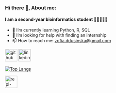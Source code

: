 ### Hi there 👋, About me: 
#### I am a second-year bioinformatics student   👩🏼‍💻🧬🦠

- 🌱 I’m currently learning Python, R, SQL 
- 💫 I’m looking for help with finding an internship 
- 📫 How to reach me: zofia.ddusinska@gmail.com 


[<img src='https://cdn.jsdelivr.net/npm/simple-icons@3.0.1/icons/github.svg' alt='github' height='40'>](https://github.com/zosiadd)  [<img src='https://cdn.jsdelivr.net/npm/simple-icons@3.0.1/icons/linkedin.svg' alt='linkedin' height='40'>](https://www.linkedin.com/in/zofia-dusińska-23502327b/)  

[![Top Langs](https://github-readme-stats.vercel.app/api/top-langs/?username=zosiadd)](https://github.com/anuraghazra/github-readme-stats)

[<img src='https://cdn.jsdelivr.net/npm/simple-icons@3.0.1/icons/repl-dot-it.svg' alt='repl-dot-it' height='40'>](https://replit.com/@zofiaddusinska)  


